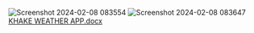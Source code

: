 ![Screenshot 2024-02-08 083554](https://github.com/princekevinedwin/KHAKE_weather_app/assets/149600282/dd8b8fa6-ad16-40e9-bc0e-69150cee0768)
![Screenshot 2024-02-08 083647](https://github.com/princekevinedwin/KHAKE_weather_app/assets/149600282/1fd0824e-e52d-45a4-8bee-b325a9c3a535)
[KHAKE WEATHER APP.docx](https://github.com/princekevinedwin/KHAKE_weather_app/files/14205757/KHAKE.WEATHER.APP.docx)
